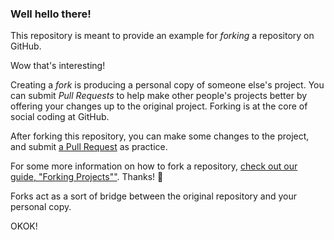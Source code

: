 ### Well hello there!

This repository is meant to provide an example for *forking* a repository on GitHub.

Wow that's interesting!


Creating a *fork* is producing a personal copy of someone else's project. You can submit *Pull Requests* to help make other people's projects better by offering your changes up to the original project. Forking is at the core of social coding at GitHub.

After forking this repository, you can make some changes to the project, and submit [a Pull Request](https://github.com/octocat/Spoon-Knife/pulls) as practice.

For some more information on how to fork a repository, [check out our guide, "Forking Projects""](http://guides.github.com/overviews/forking/). Thanks! :sparkling_heart:

Forks act as a sort of bridge between the original repository and your personal copy. 

OKOK!